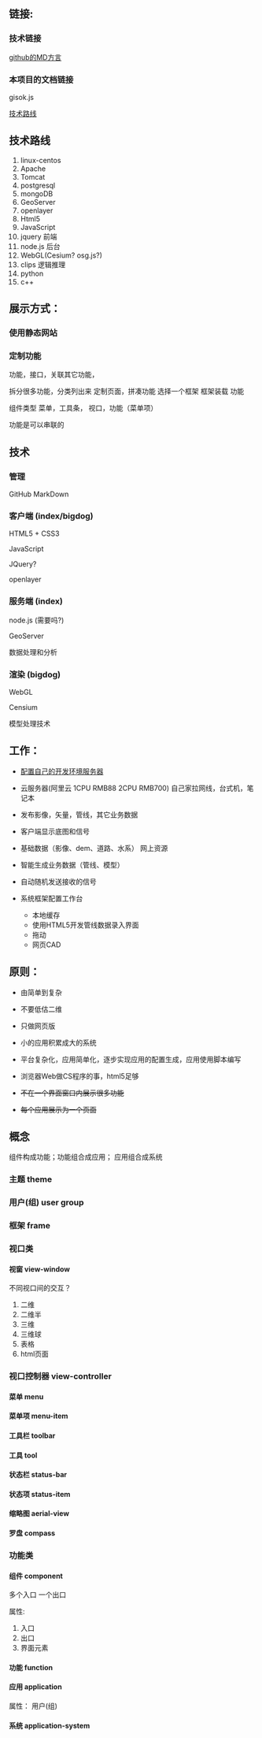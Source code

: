 ## 链接:

### 技术链接

[github的MD方言](https://github.com/guodongxiaren/README/blob/master/README.md)

### 本项目的文档链接

gisok.js

[技术路线](./技术路线.md)

## 技术路线

1. linux-centos
1. Apache
1. Tomcat
1. postgresql
1. mongoDB
1. GeoServer
1. openlayer
1. Html5
1. JavaScript
1. jquery 前端
1. node.js 后台
1. WebGL(Cesium? osg.js?)
1. clips 逻辑推理
1. python
1. c++

## 展示方式：

### 使用静态网站

### 定制功能

功能，接口，关联其它功能，

拆分很多功能，分类列出来
定制页面，拼凑功能
选择一个框架
框架装载 功能

组件类型 菜单，工具条， 视口，功能（菜单项）

功能是可以串联的

##  技术

### 管理

GitHub
MarkDown

### 客户端 (index/bigdog)

HTML5 + CSS3

JavaScript

JQuery?

openlayer

### 服务端 (index)

node.js (需要吗?)

GeoServer

数据处理和分析

### 渲染 (bigdog)

WebGL

Censium

模型处理技术

## 工作：

* [配置自己的开发环境服务器](./setup-config-circumstance.md)

* 云服务器(阿里云 1CPU RMB88  2CPU RMB700) 自己家拉网线，台式机，笔记本

* 发布影像，矢量，管线，其它业务数据

* 客户端显示底图和信号

* 基础数据（影像、dem、道路、水系） 网上资源

* 智能生成业务数据（管线、模型）

* 自动随机发送接收的信号

* 系统框架配置工作台

    * 本地缓存
    * 使用HTML5开发管线数据录入界面
    * 拖动
    * 网页CAD

## 原则：

* 由简单到复杂
* 不要低估二维
* 只做网页版
* 小的应用积累成大的系统
* 平台复杂化，应用简单化，逐步实现应用的配置生成，应用使用脚本编写
* 浏览器Web做CS程序的事，html5足够


* ~~不在一个界面窗口内展示很多功能~~
* ~~每个应用展示为一个页面~~

## 概念

组件构成功能；功能组合成应用； 应用组合成系统

### 主题 theme

### 用户(组) user group

### 框架 frame

### 视口类

#### 视窗 view-window

不同视口间的交互？

1. 二维
1. 二维半
1. 三维
1. 三维球
1. 表格
1. html页面

### 视口控制器 view-controller

#### 菜单 menu

#### 菜单项 menu-item

#### 工具栏 toolbar

#### 工具 tool

#### 状态栏 status-bar

#### 状态项 status-item

#### 缩略图 aerial-view

#### 罗盘 compass

### 功能类

#### 组件 component

多个入口
一个出口

属性:

1. 入口
1. 出口
1. 界面元素

#### 功能 function

#### 应用 application

属性：
用户(组)

#### 系统 application-system